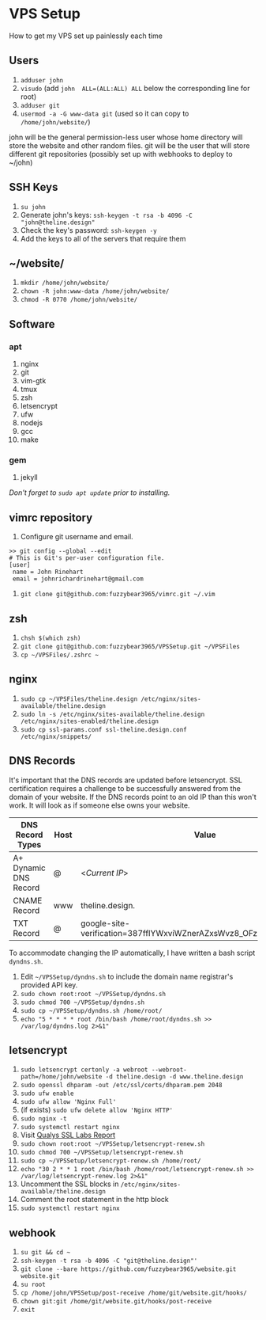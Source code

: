 # VPS Setup
How to get my VPS set up painlessly each time

## Users
1. `adduser john`
1. `visudo` (add `john	ALL=(ALL:ALL) ALL` below the corresponding line for root)
1. `adduser git`
1. `usermod -a -G www-data git` (used so it can copy to `/home/john/website/`)

john will be the general permission-less user whose home directory will store
the website and other random files.
git will be the user that will store different git repositories (possibly set up
with webhooks to deploy to ~/john)

## SSH Keys
1. `su john`
1. Generate john's keys: `ssh-keygen -t rsa -b 4096 -C "john@theline.design"`
1. Check the key's password: `ssh-keygen -y`
1. Add the keys to all of the servers that require them

## ~/website/
1. `mkdir /home/john/website/`
1. `chown -R john:www-data /home/john/website/`
1. `chmod -R 0770 /home/john/website/`

## Software
### apt
1. nginx
1. git
1. vim-gtk
1. tmux
1. zsh
1. letsencrypt
1. ufw
1. nodejs
1. gcc
1. make


### gem
1. jekyll

*Don't forget to `sudo apt update` prior to installing.*

## vimrc repository
1. Configure git username and email.

  ```
  >> git config --global --edit
  # This is Git's per-user configuration file.
  [user]
   name = John Rinehart
   email = johnrichardrinehart@gmail.com
  ```
1. `git clone git@github.com:fuzzybear3965/vimrc.git ~/.vim`

## zsh
1. `chsh $(which zsh)`
1. `git clone git@github.com:fuzzybear3965/VPSSetup.git ~/VPSFiles`
1. `cp ~/VPSFiles/.zshrc ~`

## nginx
1. `sudo cp ~/VPSFiles/theline.design /etc/nginx/sites-available/theline.design`
1. `sudo ln -s /etc/nginx/sites-available/theline.design /etc/nginx/sites-enabled/theline.design`
1. `sudo cp ssl-params.conf ssl-theline.design.conf /etc/nginx/snippets/`

## DNS Records
It's important that the DNS records are updated before letsencrypt. SSL
certification requires a challenge to be successfully answered from the domain of
your website. If the DNS records point to an old IP than this won't work. It
will look as if someone else owns your website.

| DNS Record Types | Host | Value | TTL | 
|---|---|---|---|
| A+ Dynamic DNS Record | @ | \<_Current IP_\> | Automatic |
| CNAME Record | www | theline.design. | Automatic |
| TXT Record | @ | google-site-verification=387ffIYWxviWZnerAZxsWvz8_OFzzpEg85zyKTRtYsM | Automatic |

To accommodate changing the IP automatically, I have written a bash script
`dyndns.sh`.

1. Edit `~/VPSSetup/dyndns.sh` to include the domain name registrar's provided API key.
1. `sudo chown root:root ~/VPSSetup/dyndns.sh`
1. `sudo chmod 700 ~/VPSSetup/dyndns.sh`
1. `sudo cp ~/VPSSetup/dyndns.sh /home/root/`
1. `echo "5 * * * * root /bin/bash /home/root/dyndns.sh >> /var/log/dyndns.log 2>&1"`

## letsencrypt
1. `sudo letsencrypt certonly -a webroot --webroot-path=/home/john/website -d theline.design -d www.theline.design`
1. `sudo openssl dhparam -out /etc/ssl/certs/dhparam.pem 2048`
1. `sudo ufw enable`
1. `sudo ufw allow 'Nginx Full'`
1. (if exists) `sudo ufw delete allow 'Nginx HTTP'`
1. `sudo nginx -t`
1. `sudo systemctl restart nginx`
1. Visit [Qualys SSL Labs Report](https://www.ssllabs.com/ssltest/analyze.html?d=theline.design)
1. `sudo chown root:root ~/VPSSetup/letsencrypt-renew.sh`
1. `sudo chmod 700 ~/VPSSetup/letsencrypt-renew.sh`
1. `sudo cp ~/VPSSetup/letsencrypt-renew.sh /home/root/`
1. `echo "30 2 * * 1 root /bin/bash /home/root/letsencrypt-renew.sh >> /var/log/letsencrypt-renew.log 2>&1"`
1. Uncomment the SSL blocks in `/etc/nginx/sites-available/theline.design`
1. Comment the root statement in the http block
1. `sudo systemctl restart nginx`

## webhook
1. `su git && cd ~`
1. `ssh-keygen -t rsa -b 4096 -C "git@theline.design"'`
1. `git clone --bare https://github.com/fuzzybear3965/website.git website.git`
1. `su root`
1. `cp /home/john/VPSSetup/post-receive /home/git/website.git/hooks/`
1. `chown git:git /home/git/website.git/hooks/post-receive`
1. `exit`
